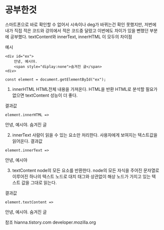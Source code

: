 # 공부한것

스마트폰으로 바로 확인할 수 없어서 시속이나 deg가 바뀌는건 확인 못했지만,
저번에 내가 직접 적은 코드와 강의에서 적은 코드중 달랐고 이번에도 차이가 있을 뻔했던 부분에 공부했다.
textContent와 innerText, innerHTML 이 모두의 차이점

예시

```
<div id="ex">
    안녕, 예시야.
    <span style="diplay:none">숨겨진 글</span>
<div>

const element = document.getElementById("ex");
```

1. innerHTML
   HTML전체 내용을 가져온다. HTML을 반환
   HTML로 분석할 필요가 없으면 textContent 성능이 더 좋다.

결과값

```
element.innerHTML =>
```

안녕, 예시야.
<span style="diplay:none">숨겨진 글</span>

2. innerText
   사람이 읽을 수 있는 요소만 처리한다.
   사용자에게 보여지는 텍스트값을 읽어온다.
   결과값

```
element.innerText =>
```

안녕, 예시야

3. textContent
   node의 모든 요소를 반환한다.
   node의 모든 자식을 주어진 문자열로 이루어진 하나의 텍스트 노드로 대치
   태그와 상관없이 해상 노드가 가지고 있는 텍스트 값을 그대로 읽는다.

결과값

```
element.textContent =>
```

안녕, 예시야.
숨겨진 글

참조
hianna.tistory.com
developer.mozilla.org
